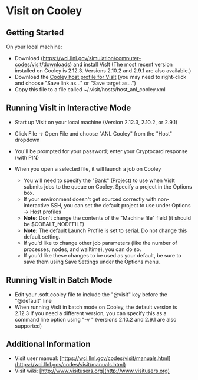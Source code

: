 # Visit on Cooley
## Getting Started

On your local machine:

  - Download (https://wci.llnl.gov/simulation/computer-codes/visit/downloads) and install VisIt (The most recent version installed on Cooley is 2.12.3. Versions 2.10.2 and  2.9.1 are also available.)
  - Download the [Cooley host profile for VisIt](/files/host_anl_cooley_1.xml) (you may need to right-click and choose "Save link as..." or "Save target as...")
  - Copy this file to a file called ~/.visit/hosts/host_anl_cooley.xml 

## Running VisIt in Interactive Mode
  - Start up VisIt on your local machine (Version 2.12.3, 2.10.2, or 2.9.1)
  - Click File -> Open File and choose "ANL Cooley" from the "Host" dropdown
  - You'll be prompted for your password; enter your Cryptocard response (with PIN)
  - When you open a selected file, it will launch a job on Cooley

    - You will need to specify the "Bank" (Project) to use when VisIt submits jobs to the queue on Cooley. Specify a project in the Options box.
    - If your environment doesn't get sourced correctly with non-interactive SSH, you can set the default project to use under Options -> Host profiles
    - **Note:** Don't change the contents of the "Machine file" field (it should be $COBALT_NODEFILE)
    - **Note:** The default Launch Profile is set to serial.  Do not change this default setting.
    - If you'd like to change other job parameters (like the number of processes, nodes, and walltime), you can do so.
    - If you'd like these changes to be used as your default, be sure to save them using Save Settings under the Options menu.

## Running VisIt in Batch Mode
  - Edit your .soft.cooley file to include the "@visit" key before the "@default" line 
  - When running VisIt in batch mode on Cooley, the default version is 2.12.3
  If you need a different version, you can specify this as a command line option using "-v <version number>" (versions 2.10.2 and 2.9.1 are also supported) 

## Additional Information
- Visit user manual: [https://wci.llnl.gov/codes/visit/manuals.html](https://wci.llnl.gov/codes/visit/manuals.html)
- Visit wiki: [http://www.visitusers.org](http://www.visitusers.org)
